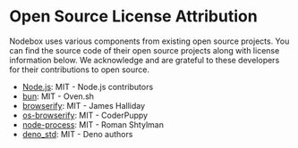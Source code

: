 # Open Source License Attribution

Nodebox uses various components from existing open source projects. You can find the source code of their open source projects along with license information below. We acknowledge and are grateful to these developers for their contributions to open source.

- [Node.js](https://github.com/nodejs/node): MIT - Node.js contributors
- [bun](https://github.com/oven-sh/bun): MIT - Oven.sh
- [browserify](https://github.com/browserify/browserify): MIT - James Halliday
- [os-browserify](https://github.com/CoderPuppy/os-browserify): MIT - CoderPuppy
- [node-process](https://github.com/defunctzombie/node-process): MIT - Roman Shtylman
- [deno_std](https://github.com/denoland/deno_std): MIT - Deno authors
